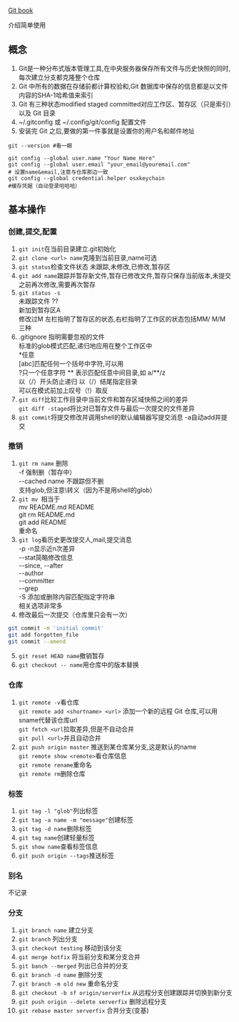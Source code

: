 [Git book](https://git-scm.com/book/zh/v2)

介绍简单使用

## 概念

1. Git是一种分布式版本管理工具,在中央服务器保存所有文件与历史快照的同时,每次建立分支都克隆整个仓库
2. Git 中所有的数据在存储前都计算校验和,Git 数据库中保存的信息都是以文件内容的SHA-1哈希值来索引
3. Git 有三种状态modified staged committed对应工作区、暂存区（只是索引）以及 Git 目录
4. ~/.gitconfig 或 ~/.config/git/config 配置文件
5. 安装完 Git 之后,要做的第一件事就是设置你的用户名和邮件地址 
```shell
git --version #看一眼

git config --global user.name "Your Name Here"
git config --global user.email "your_email@youremail.com"
# 设置name&email,注意与仓库那边一致
git config --global credential.helper osxkeychain
#缓存凭据（自动登录哈哈哈）
```
## 基本操作

### 创建,提交,配置

1. `git init`在当前目录建立.git初始化
7. `git clone <url> name`克隆到当前目录,name可选
8. `git status`检查文件状态 未跟踪,未修改,已修改,暂存区
9. `git add name`跟踪并暂存新文件,暂存已修改文件,暂存只保存当前版本,未提交之前再次修改,需要再次暂存
10. `git status -s`  
未跟踪文件 ??  
新加到暂存区A  
修改过M 左栏指明了暂存区的状态,右栏指明了工作区的状态包括MM/ M/M 三种
11. .gitignore 指明需要忽视的文件  
标准的glob模式匹配,递归地应用在整个工作区中  
*任意  
[abc]匹配任何一个括号中字符,可以用  
?只一个任意字符
** 表示匹配任意中间目录,如 a/**/z  
以（/）开头防止递归 以（/）结尾指定目录  
可以在模式前加上叹号（!）取反
1. `git diff`比较工作目录中当前文件和暂存区域快照之间的差异  
`git diff -staged`将比对已暂存文件与最后一次提交的文件差异
1. `git commit`将提交修改并调用shell的默认编辑器写提交消息 -a自动add并提交
### 撤销
1.  `git rm name` 删除  
-f 强制删（暂存中）  
--cached name 不跟踪但不删  
支持glob,但注意\转义（因为不是用shell的glob）
1. `git mv `相当于  
mv README.md README  
git rm README.md  
git add README  
重命名
1. `git log`看历史更改提交人,mail,提交消息  
-p -n显示近n次差异  
--stat简略修改信息  
--since, --after   
--author  
--committer  
--grep  
-S 添加或删除内容匹配指定字符串  
相关选项非常多
1. 修改最后一次提交（仓库里只会有一次）
```bash
git commit -m 'initial commit'
git add forgotten_file
git commit --amend
```
5.  `git reset HEAD name`撤销暂存
2. `git checkout -- name`用仓库中的版本替换


### 仓库

1. `git remote -v`看仓库  
`git remote add <shortname> <url>` 添加一个新的远程 Git 仓库,可以用sname代替该仓库url  
`git fetch <url`拉取差异,但是不自动合并  
`git pull <url>`并且自动合并
1. `git push origin master` 推送到某仓库某分支,这是默认的name  
`git remote show <remote>`看仓库信息  
`git remote rename`重命名  
`git remote rm`删除仓库
### 标签

1. `git tag -l "glob"`列出标签
2. `git tag -a name -m "message"`创建标签
3. `git tag -d name`删除标签
4. `git tag name`创建轻量标签
5. `git show name`查看标签信息
6. `git push origin --tags`推送标签

### 别名
不记录

### 分支

1. `git branch name` 建立分支
2. `git branch` 列出分支
3. `git checkout testing` 移动到该分支
4. `git merge hotfix` 将当前分支和某分支合并
5. `git banch --merged` 列出已合并的分支
6. `git branch -d name` 删除分支
7. `git branch -m old new` 重命名分支
8. `git checkout -b sf origin/serverfix` 从远程分支创建跟踪并切换到新分支
9. `git push origin --delete serverfix` 删除远程分支
10. `git rebase master serverfix` 合并分支(变基)
